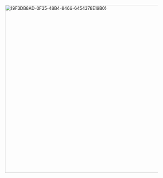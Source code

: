 <img width="1009" height="552" alt="{9F3DB8AD-0F35-48B4-8466-6454378E19B0}" src="https://github.com/user-attachments/assets/c8cccc2a-d47c-4f9d-a82f-44959a33feae" />

